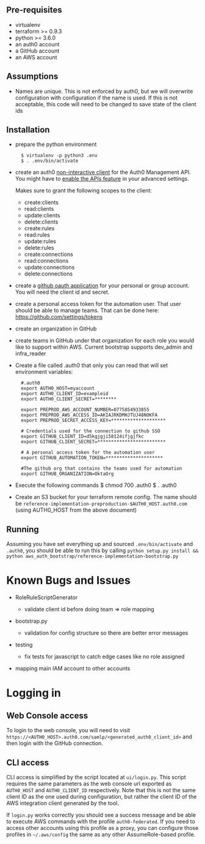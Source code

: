 ## Pre-requisites
* virtualenv
* terraform >= 0.9.3
* python >= 3.6.0
* an auth0 account
* a GitHub account
* an AWS account

## Assumptions
* Names are unique. This is not enforced by auth0, but we will overwrite
configuration with configuration if the name is used. If this is not
acceptable, this code will need to be changed to save state of the client ids

## Installation
* prepare the python environment

        $ virtualenv -p python3 .env
        $ . .env/bin/activate

* create an auth0 [non-interactive client](https://auth0.com/docs/api/management/v2/tokens#1-create-a-client) for the
  Auth0 Management API.  You might have to [enable the APIs feature](https://manage.auth0.com/#/account/advanced)
    in your advanced settings.

    Makes sure to grant the following scopes to the client:
    * create:clients
    * read:clients
    * update:clients
    * delete:clients
    * create:rules
    * read:rules
    * update:rules
    * delete:rules
    * create:connections
    * read:connections
    * update:connections
    * delete:connections

* create a [github oauth application](https://auth0.com/docs/connections/social/github)
for your personal or group account. You will need the client id and secret.

* create a personal access token for the automation user. That user
 should be able to manage teams. That can be done here: https://github.com/settings/tokens

* create an organization in GitHub

* create teams in GitHub under that organization for each role you would like to support within AWS.
Current bootstrap supports dev_admin and infra_reader

* Create a file called .auth0 that only you can read that will set
environment variables:

        #.auth0
        export AUTH0_HOST=myaccount
        export AUTH0_CLIENT_ID=exampleid
        export AUTH0_CLIENT_SECRET=********

        export PREPROD_AWS_ACCOUNT_NUMBER=0775854933855
        export PREPROD_AWS_ACCESS_ID=AKIAJRKDMHJTUJ48NOKFA
        export PREPROD_SECRET_ACCESS_KEY=********************

        # Credentials used for the connection to github SSO
        export GITHUB_CLIENT_ID=d5kgjgji58124ifjgjfkc
        export GITHUB_CLIENT_SECRET=*************************

        # A personal access token for the automation user
        export GITHUB_AUTOMATION_TOKEN=*********************

        #The github org that contains the teams used for automation
        export GITHUB_ORGANIZATION=OktaOrg

* Execute the following commands
        $ chmod 700 .auth0
        $ . .auth0
* Create an S3 bucket for your terraform remote config. The name should be
  `reference-implementation-preproduction-$AUTH0_HOST.auth0.com` (using AUTH0\_HOST from the above document)

## Running

Assuming you have set everything up and sourced `.env/bin/activate` and `.auth0`, you should be able to run this by
calling `python setup.py install && python aws_auth_bootstrap/reference-implementation-bootstrap.py`

# Known Bugs and Issues
- RoleRuleScriptGenerator
    - validate client id before doing team => role mapping

- bootstrap.py
    - validation for config structure so there are better error messages

- testing
    - fix tests for javascript to catch edge cases like no role assigned

- mapping main IAM account to other accounts

# Logging in

## Web Console access

To login to the web console, you will need to visit `https://<AUTH0_HOST>.auth0.com/samlp/<generated_auth0_client_id>`
and then login with the GitHub connection.

## CLI access

CLI access is simplified by the script located at `ui/login.py`. This script requires the same parameters as the web
console url exported as `AUTH0_HOST` and `AUTH0_CLIENT_ID` respectively. Note that this is not the same client ID as
the one used during configuration, but rather the client ID of the AWS integration client generated by the tool. 

If `login.py` works correctly you should see a success message and be able to execute AWS commands with the profile
`auth0-federated`. If you need to access other accounts using this profile as a proxy, you can configure those profiles
in `~/.aws/config` the same as any other AssumeRole-based profile.
